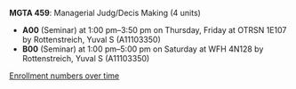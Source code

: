**MGTA 459**: Managerial Judg/Decis Making (4 units)

- **A00** (Seminar) at 1:00 pm–3:50 pm on Thursday, Friday at OTRSN 1E107 by Rottenstreich, Yuval S (A11103350)
- **B00** (Seminar) at 1:00 pm–5:00 pm on Saturday at WFH 4N128 by Rottenstreich, Yuval S (A11103350)

[Enrollment numbers over time](./MGTA459.tsv)
